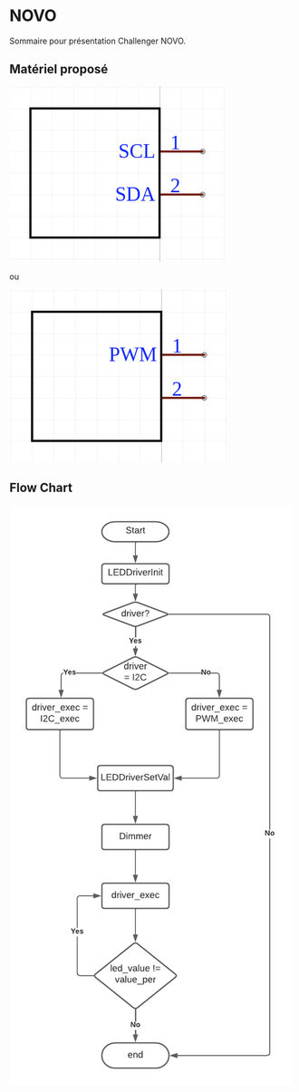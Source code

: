 # NOVO

Sommaire pour présentation Challenger NOVO.

## Matériel proposé

![I2C](static/I2C.png)

ou

![PWM](static/PWM.png)

## Flow Chart

![Flow](static/flow.png)
